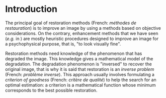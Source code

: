 # Introduction

The principal goal of restoration methods (French: _méthodes de restauration_)
is to improve an image by using a methods based on objective considerations.
On the contrary, enhancement methods that we have seen (_e.g._ in [](C:histogram-transformations))
are mostly heuristic procedures designed to improve an image for a psychophysical purpose,
that is, "to look visually fine".

Restoration methods need knowledge of the phenomenon that has degraded the image.
This knowledge gives a mathematical model of the degradation.
The degradation phenomenon is "inversed" to recover the original image,
that is why it is said that restoration is an _inverse problem_ (French: _problème inverse_).
This approach usually involves formulating a _criterion of goodness_ (French: _critère de qualité_) to help the search for an optimal estimation:
a criterion is a mathematical function whose minimum corresponds to the best possible restoration.


<!-- introduire le schéma : x -> dégradation -> y -> restauration -> \hat{x} -->
<!-- donner des exemples réels, liés à des problèmes de restauration (denoising, deconvolution, dehazing, gestion des distortions -->

<!-- on ne voit pas l'aspect knowledge et model et inversion dans certains filtres de débruitage -->